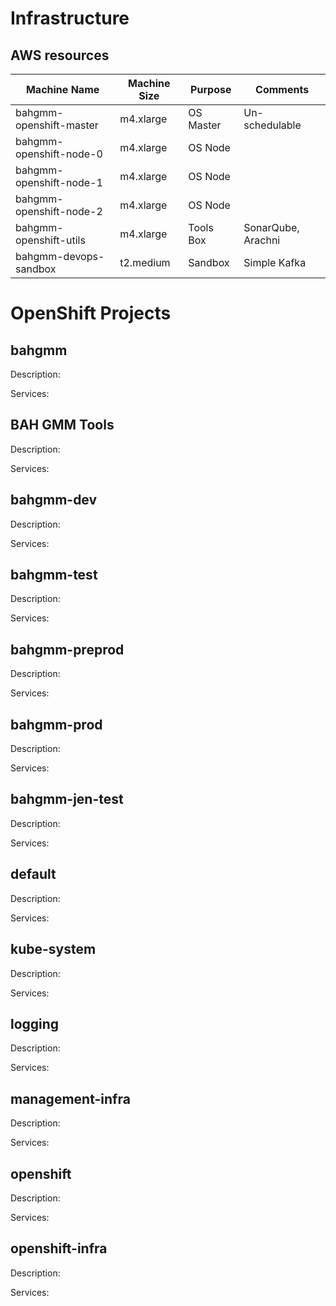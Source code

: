 
# Infrastructure

## AWS resources

| Machine Name             | Machine Size | Purpose   | Comments |
| ------------------------ | ------------ | --------- | ------ |
| bahgmm-openshift-master  | m4.xlarge    | OS Master | Un-schedulable |
| bahgmm-openshift-node-0  | m4.xlarge    | OS Node   | |
| bahgmm-openshift-node-1  | m4.xlarge    | OS Node   | |
| bahgmm-openshift-node-2  | m4.xlarge    | OS Node   | |
| bahgmm-openshift-utils   | m4.xlarge    | Tools Box | SonarQube, Arachni |
| bahgmm-devops-sandbox    | t2.medium    | Sandbox   | Simple Kafka |


# OpenShift Projects

## bahgmm
Description:

Services:
## BAH GMM Tools
Description:

Services:

## bahgmm-dev
Description:

Services:

## bahgmm-test
Description:

Services:
## bahgmm-preprod
Description:

Services:
## bahgmm-prod
Description:

Services:
## bahgmm-jen-test
Description:

Services:

## default
Description:

Services:

## kube-system
Description:

Services:

## logging
Description:

Services:

## management-infra
Description:

Services:

## openshift
Description:

Services:

## openshift-infra
Description:

Services:
